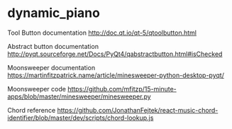 # dynamic_piano
Tool Button documentation
http://doc.qt.io/qt-5/qtoolbutton.html

Abstract button documentation
http://pyqt.sourceforge.net/Docs/PyQt4/qabstractbutton.html#isChecked

Moonsweeper documentation
https://martinfitzpatrick.name/article/minesweeper-python-desktop-pyqt/

Moonsweeper code
https://github.com/mfitzp/15-minute-apps/blob/master/minesweeper/minesweeper.py

Chord reference
https://github.com/JonathanFejtek/react-music-chord-identifier/blob/master/dev/scripts/chord-lookup.js

